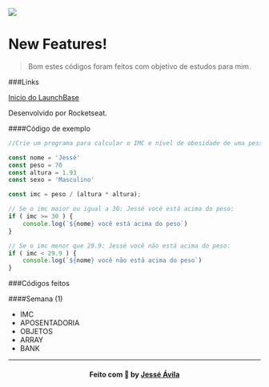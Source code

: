 ![](https://camo.githubusercontent.com/268b1344409fac98c4eeda520482b6910c4ddcba/68747470733a2f2f73746f726167652e676f6f676c65617069732e636f6d2f676f6c64656e2d77696e642f626f6f7463616d702d6c61756e6368626173652f6c6f676f2e706e67)


# New Features!

> Bom estes códigos foram feitos com objetivo de estudos para mim.


###Links

[Inicio do LaunchBase](https://github.com/Rocketseat/bootcamp-launchbase-desafios-01)

Desenvolvido por Rocketseat.

####Código de exemplo

```javascript
//Crie um programa para calcular o IMC e nível de obesidade de uma pessoa

const nome = 'Jessé'
const peso = 70
const altura = 1.93
const sexo = 'Masculino'

const imc = peso / (altura * altura);

// Se o imc maior ou igual a 30: Jessé você está acima do peso:
if ( imc >= 30 ) {
    console.log(`${nome} você está acima do peso`)
}

// Se o imc menor que 29.9: Jessé você não está acima do peso:
if ( imc < 29.9 ) {
    console.log(`${nome} você não está acima do peso`)
}
```

###Códigos feitos

####Semana (1)

- IMC
- APOSENTADORIA
- OBJETOS
- ARRAY
- BANK
     
----

<h4 align="center">
    Feito com 💜 by <a href="https://www.twitter.com/DevJesseAvila" target="_blank">Jessé Ávila</a>
</h4>
